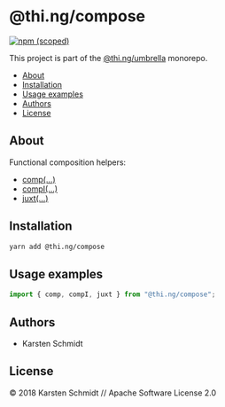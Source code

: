 # @thi.ng/compose

[![npm (scoped)](https://img.shields.io/npm/v/@thi.ng/compose.svg)](https://www.npmjs.com/package/@thi.ng/compose)

This project is part of the
[@thi.ng/umbrella](https://github.com/thi-ng/umbrella/) monorepo.

<!-- TOC depthFrom:2 depthTo:3 -->

- [About](#about)
- [Installation](#installation)
- [Usage examples](#usage-examples)
- [Authors](#authors)
- [License](#license)

<!-- /TOC -->

## About

Functional composition helpers:

- [comp(...)](https://github.com/thi-ng/umbrella/tree/master/packages/compose/src/comp.ts)
- [compI(...)](https://github.com/thi-ng/umbrella/tree/master/packages/compose/src/comp.ts)
- [juxt(...)](https://github.com/thi-ng/umbrella/tree/master/packages/compose/src/juxt.ts)

## Installation

```bash
yarn add @thi.ng/compose
```

## Usage examples

```ts
import { comp, compI, juxt } from "@thi.ng/compose";
```

## Authors

- Karsten Schmidt

## License

&copy; 2018 Karsten Schmidt // Apache Software License 2.0
